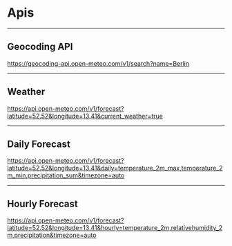 # Apis

---

## Geocoding API

https://geocoding-api.open-meteo.com/v1/search?name=Berlin

---

## Weather

https://api.open-meteo.com/v1/forecast?latitude=52.52&longitude=13.41&current_weather=true

---

## Daily Forecast

https://api.open-meteo.com/v1/forecast?latitude=52.52&longitude=13.41&daily=temperature_2m_max,temperature_2m_min,precipitation_sum&timezone=auto

---

## Hourly Forecast

https://api.open-meteo.com/v1/forecast?latitude=52.52&longitude=13.41&hourly=temperature_2m,relativehumidity_2m,precipitation&timezone=auto
